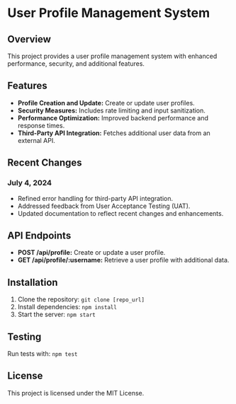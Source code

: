 # User Profile Management System

## Overview
This project provides a user profile management system with enhanced performance, security, and additional features.

## Features
- **Profile Creation and Update:** Create or update user profiles.
- **Security Measures:** Includes rate limiting and input sanitization.
- **Performance Optimization:** Improved backend performance and response times.
- **Third-Party API Integration:** Fetches additional user data from an external API.

## Recent Changes
### July 4, 2024
- Refined error handling for third-party API integration.
- Addressed feedback from User Acceptance Testing (UAT).
- Updated documentation to reflect recent changes and enhancements.

## API Endpoints
- **POST /api/profile:** Create or update a user profile.
- **GET /api/profile/:username:** Retrieve a user profile with additional data.

## Installation
1. Clone the repository: `git clone [repo_url]`
2. Install dependencies: `npm install`
3. Start the server: `npm start`

## Testing
Run tests with: `npm test`

## License
This project is licensed under the MIT License.